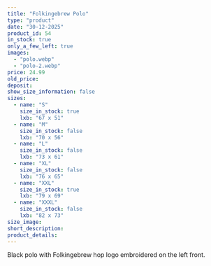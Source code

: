 ```yaml
---
title: "Folkingebrew Polo"
type: "product"
date: "30-12-2025"
product_id: 54
in_stock: true
only_a_few_left: true
images:
  - "polo.webp"
  - "polo-2.webp"
price: 24.99
old_price:
deposit:
show_size_information: false
sizes:
  - name: "S"
    size_in_stock: true
    lxb: "67 x 51"
  - name: "M"
    size_in_stock: false
    lxb: "70 x 56"
  - name: "L"
    size_in_stock: false
    lxb: "73 x 61"
  - name: "XL"
    size_in_stock: false
    lxb: "76 x 65"
  - name: "XXL"
    size_in_stock: true
    lxb: "79 x 69"
  - name: "XXXL"
    size_in_stock: false
    lxb: "82 x 73"
size_image:
short_description: 
product_details: 
---
```


Black polo with Folkingebrew hop logo embroidered on the left front.
